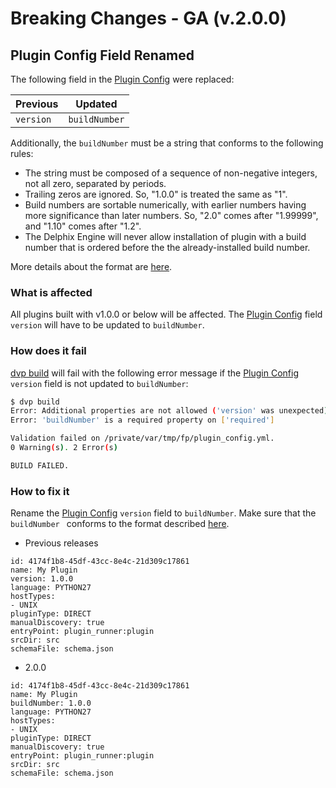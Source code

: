 # Breaking Changes - GA (v.2.0.0)

## Plugin Config Field Renamed
The following field in the [Plugin Config](/References/Plugin_Config/) were replaced:

| Previous | Updated |
| -------- | ------- |
| `version` | `buildNumber` |

Additionally, the `buildNumber` must be a string that conforms to the following rules:

* The string must be composed of a sequence of non-negative integers, not all zero, separated by periods.
* Trailing zeros are ignored. So, "1.0.0" is treated the same as "1".
* Build numbers are sortable numerically, with earlier numbers having more significance than later numbers. So, "2.0" comes after "1.99999", and "1.10" comes after "1.2".
* The Delphix Engine will never allow installation of plugin with a build number that is ordered before the the already-installed build number.


More details about the format are [here](/Versioning_And_Upgrade/Versioning.md#build-number-format-rules).

### What is affected
All plugins built with v1.0.0 or below will be affected. The [Plugin Config](/References/Plugin_Config) field `version` will have to be updated to `buildNumber`.

### How does it fail
[dvp build](/References/CLI.md#build) will fail with the following error message if the [Plugin Config](/References/Plugin_Config) `version` field is not updated to `buildNumber`:

```bash
$ dvp build
Error: Additional properties are not allowed ('version' was unexpected) on ['additionalProperties']
Error: 'buildNumber' is a required property on ['required']

Validation failed on /private/var/tmp/fp/plugin_config.yml. 
0 Warning(s). 2 Error(s) 

BUILD FAILED.
```

### How to fix it
Rename the [Plugin Config](/References/Plugin_Config) `version` field to `buildNumber`. Make sure that the `buildNumber ` conforms to the format described [here](/Versioning_And_Upgrade/Versioning.md#build-number-format-rules).

* Previous releases

```
id: 4174f1b8-45df-43cc-8e4c-21d309c17861
name: My Plugin
version: 1.0.0
language: PYTHON27
hostTypes:
- UNIX
pluginType: DIRECT
manualDiscovery: true
entryPoint: plugin_runner:plugin
srcDir: src
schemaFile: schema.json
```

* 2.0.0

```
id: 4174f1b8-45df-43cc-8e4c-21d309c17861
name: My Plugin
buildNumber: 1.0.0
language: PYTHON27
hostTypes:
- UNIX
pluginType: DIRECT
manualDiscovery: true
entryPoint: plugin_runner:plugin
srcDir: src
schemaFile: schema.json
```